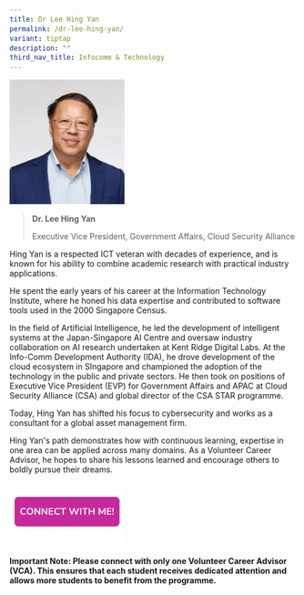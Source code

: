 ```yaml
---
title: Dr Lee Hing Yan
permalink: /dr-lee-hing-yan/
variant: tiptap
description: ""
third_nav_title: Infocomm & Technology
---
```

<p></p>
<div class="isomer-image-wrapper">
<img style="width: 40%;" height="auto" width="100%" alt="" src="/images/Profile Photos/Lee_Hing_Yan_1_copy.jpg">
</div>
<p></p>
<blockquote>
<p><strong>Dr. Lee Hing Yan</strong>
</p>
<p>Executive Vice President, Government Affairs, Cloud Security Alliance</p>
</blockquote>
<p>Hing Yan is a respected ICT veteran with decades of experience, and is
known for his ability to combine academic research with practical industry
applications.</p>
<p>He spent the early years of his career at the Information Technology Institute,
where he honed his data expertise and contributed to software tools used
in the 2000 Singapore Census.</p>
<p>In the field of Artificial Intelligence, he led the development of intelligent
systems at the Japan-Singapore AI Centre and oversaw industry collaboration
on AI research undertaken at Kent Ridge Digital Labs. At the Info-Comm
Development Authority (IDA), he drove development of the cloud ecosystem
in SIngapore and championed the adoption of the technology in the public
and private sectors. He then took on positions of Executive Vice President
(EVP) for Government Affairs and APAC at Cloud Security Alliance (CSA)
and global director of the CSA STAR programme.</p>
<p>Today, Hing Yan has shifted his focus to cybersecurity and works as a
consultant for a global asset management firm.</p>
<p>Hing Yan's path demonstrates how with continuous learning, expertise in
one area can be applied across many domains. As a Volunteer Career Advisor,
he hopes to share his lessons learned and encourage others to boldly pursue
their dreams.</p>
<p></p><a class="isomer-image-wrapper" href="https://form.gov.sg/677f3566e7b72f64b6a4f77e"><img style="width: 40%;" height="auto" width="100%" alt="" src="/images/Page Photos/CONNECT_WITH_ME.png"></a>
<p><strong>Important Note: Please connect with only one Volunteer Career Advisor (VCA). This ensures that each student receives dedicated attention and allows more students to benefit from the programme.</strong>
</p>
<p></p>
